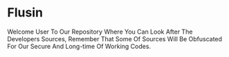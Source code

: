 # Flusin
Welcome User To Our Repository Where You Can Look After The Developers Sources, Remember That Some Of Sources Will Be Obfuscated For Our Secure And Long-time Of Working Codes.
